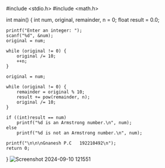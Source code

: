 #include <stdio.h>
#include <math.h>

int main() {
    int num, original, remainder, n = 0;
    float result = 0.0;

    printf("Enter an integer: ");
    scanf("%d", &num);
    original = num;

    while (original != 0) {
        original /= 10;
        ++n;
    }

    original = num;

    while (original != 0) {
        remainder = original % 10;
        result += pow(remainder, n);
        original /= 10;
    }

    if ((int)result == num)
        printf("%d is an Armstrong number.\n", num);
    else
        printf("%d is not an Armstrong number.\n", num);

    printf("\n\n\nGnanesh P.C   192210492\n");
    return 0;
}
![Screenshot 2024-09-10 121551](https://github.com/user-attachments/assets/fed546f2-47cf-4194-a5a1-c7f14d09f696)
